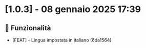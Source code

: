 # [1.0.3] - 08 gennaio 2025 17:39

## 🎉 Funzionalità
- [FEAT] - Lingua impostata in italiano (6da1564)

